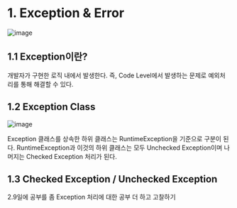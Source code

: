 # 1. Exception & Error

![image](https://user-images.githubusercontent.com/69206748/152820582-3900ed67-e4a2-41c7-8213-c4f2e357de50.png)

## 1.1 Exception이란?

개발자가 구현한 로직 내에서 발생한다. 즉, Code Level에서 발생하는 문제로 예외처리를 통해 해결할 수 있다.

## 1.2 Exception Class

![image](https://user-images.githubusercontent.com/69206748/152825861-ceadafef-ecb6-4abb-bcf9-ee79d684da77.png)

Exception 클래스를 상속한 하위 클래스는 RuntimeException을 기준으로 구분이 된다.
RuntimeException과 이것의 하위 클래스는 모두 Unchecked Exception이며 나머지는 Checked Exception 처리가 된다.

## 1.3 Checked Exception / Unchecked Exception

2.9일에 공부를 좀 Exception 처리에 대한 공부 더 하고 고찰하기
